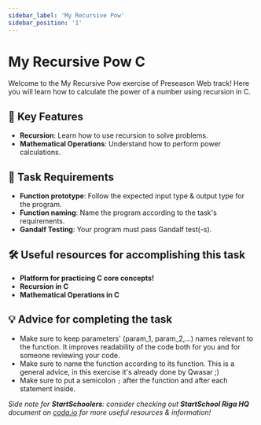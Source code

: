 ```yaml
---
sidebar_label: 'My Recursive Pow'
sidebar_position: '1'
---
```


# My Recursive Pow C

Welcome to the My Recursive Pow exercise of Preseason Web track! Here you will learn how to calculate the power of a number using recursion in C.

## 🚀 Key Features

- **Recursion**: Learn how to use recursion to solve problems.
- **Mathematical Operations**: Understand how to perform power calculations.

## 📝 Task Requirements

- **Function prototype**: Follow the expected input type & output type for the program.
- **Function naming**: Name the program according to the task's requirements.
- **Gandalf Testing**: Your program must pass Gandalf test(-s).

## 🛠️ Useful resources for accomplishing this task

- **Platform for practicing C core concepts!**
- **Recursion in C**
- **Mathematical Operations in C**

## 💡 Advice for completing the task

- Make sure to keep parameters' (param_1, param_2,...) names relevant to the function. It improves readability of the code both for you and for someone reviewing your code.
- Make sure to name the function according to its function. This is a general advice, in this exercise it's already done by Qwasar ;)
- Make sure to put a semicolon `;` after the function and after each statement inside.

*Side note for **StartSchoolers**: consider checking out **StartSchool Riga HQ** document on [coda.io](https://coda.io/) for more useful resources & information!*